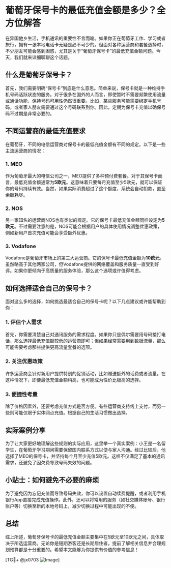 # 葡萄牙保号卡的最低充值金额是多少？全方位解答

在异国他乡生活，手机通讯的重要性不言而喻。如果你正在葡萄牙工作、学习或者旅行，拥有一张本地电话卡无疑是必不可少的。但面对各种运营商和套餐选择时，不少朋友可能会感到困惑，尤其是关于“葡萄牙保号卡”的最低充值金额问题。今天，我们就来详细聊聊这个话题。

## 什么是葡萄牙保号卡？

首先，我们需要明确“保号卡”到底是什么意思。简单来说，保号卡就是一种维持手机号码活跃状态的服务。对于很多在国外的人而言，即使暂时不需要频繁使用流量或通话功能，保持号码可用性仍然很重要。比如，某些服务可能需要绑定手机号码，或者家人朋友需要通过这个号码联系到你。因此，定期为保号卡充值以确保号码不过期是非常必要的。

## 不同运营商的最低充值要求

在葡萄牙，不同的电信运营商对保号卡的最低充值金额有不同的规定。以下是一些主流运营商的情况：

### 1. **MEO**
作为葡萄牙最大的电信公司之一，MEO提供了多种预付费套餐。对于其保号卡而言，最低充值金额通常为**5欧元**。这意味着只要每月充值至少5欧元，就可以保证你的号码持续有效。当然，如果实际消费超过了这个额度，系统会自动扣款，直至余额耗尽。

### 2. **NOS**
另一家知名的运营商NOS也有类似的规定。它的保号卡最低充值金额同样设定为**5欧元**。不过需要注意的是，NOS可能会根据用户的具体使用情况调整优惠政策，例如新用户首次充值可能会享受额外优惠。

### 3. **Vodafone**
Vodafone是葡萄牙市场上的第三大运营商。它的保号卡最低充值金额为**10欧元**。虽然略高于其他两家公司，但Vodafone提供的网络覆盖和服务质量一直受到好评。如果你更倾向于高质量的服务体验，那么这个选项或许值得考虑。

## 如何选择适合自己的保号卡？

面对这么多的选择，如何挑选最适合自己的保号卡呢？以下几点建议或许能帮助到你：

### 1. **评估个人需求**
首先，你需要清楚自己对通讯服务的需求程度。如果你只是偶尔需要用号码接打电话，那么选择最低充值额较低的运营商即可；但如果经常需要用到数据流量，那么可能需要考虑那些提供更高流量套餐的选项。

### 2. **关注优惠政策**
许多运营商会针对新用户提供特别的促销活动，比如赠送额外的话费或者流量。在这种情况下，即便最低充值金额稍高，也可能成为性价比极高的选择。

### 3. **便捷性考量**
除了价格因素外，还要考虑充值方式是否方便。有些运营商支持线上支付，而另一些则可能仅限于实体网点充值。根据自己的生活习惯做出选择。

## 实际案例分享

为了让大家更好地理解这些规则的实际应用，这里举一个真实案例：小王是一名留学生，在葡萄牙学习期间需要保留国内联系方式以便与家人沟通。经过比较后，他选择了MEO的保号卡，并坚持每个月至少充值5欧元。这样不仅满足了基本的通讯需求，还避免了因欠费导致号码失效的问题。

## 小贴士：如何避免不必要的麻烦

为了避免因为忘记充值而导致号码失效，你可以设置自动续费提醒，或者利用手机银行App直接完成充值操作。此外，还可以将常用的服务（如社交媒体账号、银行账户等）切换至新的本地号码上，减少切换过程中可能出现的不便。

## 总结

综上所述，葡萄牙保号卡的最低充值金额主要集中在5欧元至10欧元之间，具体取决于所选运营商。无论你是短期游客还是长期居住者，提前了解相关信息并合理规划预算都是十分重要的。希望本文能够为你提供有价值的参考信息！

[TG💪+ @jx0703 ![Image](https://github.com/user-attachments/assets/dbca1d08-cadb-493c-b0ec-ad6f7a83f270)]